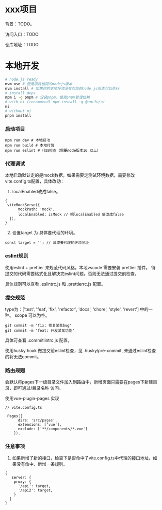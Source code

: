 # xxx项目

背景：TODO。

访问入口：TODO

仓库地址：TODO

# 本地开发
```sh
# node.js ready
nvm use # 使用项目相同的nodejs版本
nvm install # 如果你的本地环境没有对应的node.js版本可以执行
# install deps
npm i -g pnpm # 安装pnpm，使用pnpm管理依赖
# with ni (recommend) npm install -g @antfu/ni
ni
# without ni
pnpm install
```

### 启动项目

```
npm run dev # 本地启动
npm run build # 本地打包
npm run eslint # 代码检查（需要node版本16 以上）

```
### 代理调试

本地启动默认走的是mock数据，如果需要走测试环境数据，需要修改vite.config.ts配置，具体改动：
1. localEnabled改成false。

```
{
 viteMockServe({
      mockPath: 'mock',
      localEnabled: isMock // 把localEnabled 值改成false
  }),
}
```
2. 设置target 为 具体要代理的环境。

```
const target = ''; // 改成要代理的环境地址
```

### eslint规则
使用eslint + prettier 来规范代码风格。本地vscode 需要安装 prettier 插件。
待提交的代码需要格式化且解决完eslint问题，否则无法通过提交前检查。

具体规则可以查看 .eslintrc.js 和 .prettierrc.js 配置。

### 提交规范
type为：['test', 'feat', 'fix', 'refactor', 'docs', 'chore', 'style', 'revert'] 中的一种。
scope 可以为空。

```
git commit -m 'fix: 修复某某bug'
git commit -m 'feat: 开发某某功能'
```

具体可查看 .commitlintrc.js 配置。

使用husky hook 做提交前eslint检查，见 .husky/pre-commit, 未通过eslint检查的将无法commit。

### 路由规则
会默认将pages下一级目录文件加入到路由中，新增页面只需要在pages下新建目录，即可通过/目录名称 访问。

使用vue-plugin-pages 实现

```
// vite.config.ts

 Pages({
      dirs: 'src/pages',
      extensions: ['vue'],
      exclude: ['**/components/*.vue']
    }),
```

### 注意事项
1. 如果新增了新的接口，检查下是否命中了vite.config.ts中代理的接口地址，如果没有命中，新增一条规则。

```
{
   server: {
    proxy: {
      '/api': target,
      '/api2': target,
    }
  }
}
```
